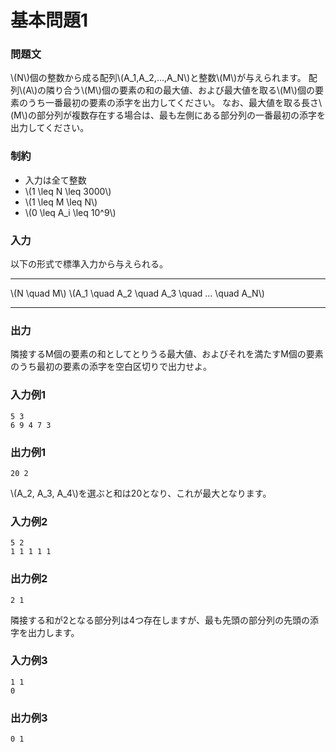 # 基本問題1

### 問題文
\\(N\\)個の整数から成る配列\\(A_1,A_2,...,A_N\\)と整数\\(M\\)が与えられます。
配列\\(A\\)の隣り合う\\(M\\)個の要素の和の最大値、および最大値を取る\\(M\\)個の要素のうち一番最初の要素の添字を出力してください。
なお、最大値を取る長さ\\(M\\)の部分列が複数存在する場合は、最も左側にある部分列の一番最初の添字を出力してください。

### 制約
- 入力は全て整数
- \\(1 \leq N \leq 3000\\)
- \\(1 \leq M \leq N\\)
- \\(0 \leq A_i \leq 10^9\\)


### 入力
以下の形式で標準入力から与えられる。

---

\\(N \quad M\\)
\\(A_1 \quad A_2 \quad A_3 \quad ... \quad A_N\\)

---


### 出力
隣接するM個の要素の和としてとりうる最大値、およびそれを満たすM個の要素のうち最初の要素の添字を空白区切りで出力せよ。

### 入力例1
```
5 3
6 9 4 7 3
```
### 出力例1
```
20 2
```
\\(A_2, A_3, A_4\\)を選ぶと和は20となり、これが最大となります。

### 入力例2
```
5 2
1 1 1 1 1
```
### 出力例2
```
2 1
```
隣接する和が2となる部分列は4つ存在しますが、最も先頭の部分列の先頭の添字を出力します。

### 入力例3
```
1 1
0
```
### 出力例3
```
0 1
```